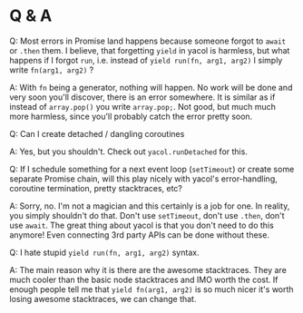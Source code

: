 # Q & A

Q: Most errors in Promise land happens because someone forgot to `await` or `.then` them. I believe,
that forgetting `yield` in yacol is harmless, but what happens if I forgot `run`, i.e.
instead of `yield run(fn, arg1, arg2)` I simply write `fn(arg1, arg2)` ?

A: With `fn` being a generator, nothing will happen. No work will be done and very soon you'll
discover, there is an error somewhere. It is similar as if instead of `array.pop()` you write
`array.pop;`. Not good, but much much more harmless, since you'll probably catch the error pretty soon.

Q: Can I create detached / dangling coroutines

A: Yes, but you shouldn't. Check out `yacol.runDetached` for this. 

Q: If I schedule something for a next event loop (`setTimeout`) or create some separate Promise
chain, will this play nicely with yacol's error-handling, coroutine termination, pretty stacktraces,
etc? 

A: Sorry, no. I'm not a magician and this certainly is a job for one. In reality, you simply
shouldn't do that. Don't use `setTimeout`, don't use `.then`, don't use `await`. The great thing
about yacol is that you don't need to do this anymore! Even connecting 3rd party APIs can be done
without these.

Q: I hate stupid `yield run(fn, arg1, arg2)` syntax.

A: The main reason why it is there are the awesome stacktraces. They are much cooler than the
basic node stacktraces and IMO worth the cost. If enough people tell me that `yield fn(arg1, arg2)`
is so much nicer it's worth losing awesome stacktraces, we can change that.
